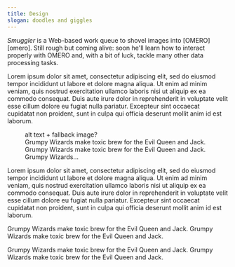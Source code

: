 ```yaml
---
title: Design
slogan: doodles and giggles
---
```


<p class="intro">
<em>Smuggler</em> is a Web-based work queue to shovel images into
[OMERO][omero]. Still rough but coming alive: soon he'll learn how to interact
properly with OMERO and, with a bit of luck, tackle many other data processing
tasks.
</p>

Lorem ipsum dolor sit amet, consectetur adipiscing elit, sed do eiusmod tempor
incididunt ut labore et dolore magna aliqua. Ut enim ad minim veniam, quis
nostrud exercitation ullamco laboris nisi ut aliquip ex ea commodo consequat.
Duis aute irure dolor in reprehenderit in voluptate velit esse cillum dolore
eu fugiat nulla pariatur. Excepteur sint occaecat cupidatat non proident, sunt
in culpa qui officia deserunt mollit anim id est laborum.

<figure id="pic-1">
  <object type="image/svg+xml" data="messaging/ideas/1.channel.svg">
  alt text + fallback image?
  </object>
  <figcaption>
Grumpy Wizards make toxic brew for the Evil Queen and Jack. Grumpy Wizards
make toxic brew for the Evil Queen and Jack. Grumpy Wizards...
  </figcaption>
</figure>

Lorem ipsum dolor sit amet, consectetur adipiscing elit, sed do eiusmod tempor
incididunt ut labore et dolore magna aliqua. Ut enim ad minim veniam, quis
nostrud exercitation ullamco laboris nisi ut aliquip ex ea commodo consequat.
Duis aute irure dolor in reprehenderit in voluptate velit esse cillum dolore
eu fugiat nulla pariatur. Excepteur sint occaecat cupidatat non proident, sunt
in culpa qui officia deserunt mollit anim id est laborum.

<p class="pull-quote">
Grumpy Wizards make toxic brew for the Evil Queen and Jack.
Grumpy Wizards make toxic brew for the Evil Queen and Jack.
</p>
<p class="side-note">
Grumpy Wizards make toxic brew for the Evil Queen and Jack.
Grumpy Wizards make toxic brew for the Evil Queen and Jack.
</p>
